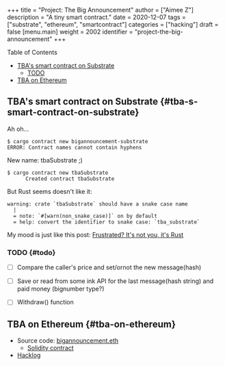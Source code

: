 +++
title = "Project: The Big Announcement"
author = ["Aimee Z"]
description = "A tiny smart contract."
date = 2020-12-07
tags = ["substrate", "ethereum", "smartcontract"]
categories = ["hacking"]
draft = false
[menu.main]
  weight = 2002
  identifier = "project-the-big-announcement"
+++

<div class="ox-hugo-toc toc">
<div></div>

<div class="heading">Table of Contents</div>

- [TBA's smart contract on Substrate](#tba-s-smart-contract-on-substrate)
    - [TODO](#todo)
- [TBA on Ethereum](#tba-on-ethereum)

</div>
<!--endtoc-->


## TBA's smart contract on Substrate {#tba-s-smart-contract-on-substrate}

Ah oh...

```shell
$ cargo contract new bigannouncement-substrate
ERROR: Contract names cannot contain hyphens
```

New name: tbaSubstrate ;)

```shell
$ cargo contract new tbaSubstrate
      Created contract tbaSubstrate
```

But Rust seems doesn't like it:

```shell
warning: crate `tbaSubstrate` should have a snake case name
  |
  = note: `#[warn(non_snake_case)]` on by default
  = help: convert the identifier to snake case: `tba_substrate`
```

My mood is just like this post: [Frustrated? It's not you, it's Rust](https://fasterthanli.me/articles/frustrated-its-not-you-its-rust)


### TODO {#todo}

-   [ ] Compare the caller's price and set/ornot the new message(hash)
-   [ ] Save or read from some ink API for the last message(hash string) and paid money (bignumber type?)
-   [ ] Withdraw() function


## TBA on Ethereum {#tba-on-ethereum}

-   Source code: [bigannouncement.eth](https://github.com/Aimeedeer/bigannouncement)
    -   [Solidity contract](https://github.com/Aimeedeer/bigannouncement/blob/master/contracts/BigAnnouncement.sol)
-   [Hacklog](https://github.com/Aimeedeer/bigannouncement/blob/master/doc/hacklog.md)